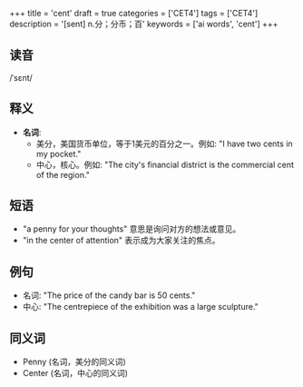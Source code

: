 +++
title = 'cent'
draft = true
categories = ['CET4']
tags = ['CET4']
description = '[sent] n.分；分币；百'
keywords = ['ai words', 'cent']
+++

## 读音
/ˈsɛnt/

## 释义
- **名词**: 
    - 美分，美国货币单位，等于1美元的百分之一。例如: "I have two cents in my pocket."
    - 中心，核心。例如: "The city's financial district is the commercial cent of the region."

## 短语
- "a penny for your thoughts" 意思是询问对方的想法或意见。
- "in the center of attention" 表示成为大家关注的焦点。

## 例句
- 名词: "The price of the candy bar is 50 cents."
- 中心: "The centrepiece of the exhibition was a large sculpture."

## 同义词
- Penny (名词，美分的同义词)
- Center (名词，中心的同义词)

